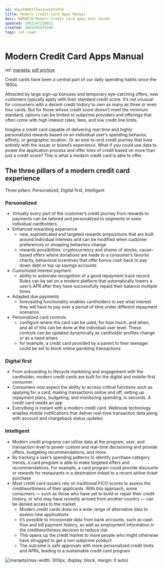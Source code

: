 ```yaml
---
id: 45pc89893ffmv2uxk2te7hh
title: Modern Credit Card Apps Manual
desc: MARQETA Modern Credit Card Apps User Guide
updated: 1662247228921
created: 1662245476195
tags: cat.read
---
```

# Modern Credit Card Apps Manual

ref: [marqeta](https://www.marqeta.com/resources/resource/a-guide-to-building-a-modern-credit-card), [pdf archive](https://manuals.plus/marqeta/modern-credit-card-apps-manual)

Credit cards have been a central part of our daily spending habits since the 1950s.

Attracted by large sign-up bonuses and temporary eye-catching offers, new customers typically apply with their standard credit score. It’s not unusual for consumers with a decent credit history to own as many as three or even four cards. But for those whose credit score doesn’t meet the minimum standard, options can be limited to subprime providers and offerings that often come with high interest rates, fees, and low credit line limits.

Imagine a credit card capable of delivering real-time and highly personalized rewards based on an individual user’s spending behavior, affinity, or geographic location. Or an end-to-end credit journey that lives entirely with the issuer or brand’s experience. What if you could use data to power the application process and offer lines of credit based on more than just a credit score? This is what a modern credit card is able to offer.

## The three pillars of a modern credit card experience

Three pillars: Personalized, Digital first, Intelligent

### Personalized

- Virtually every part of the customer’s credit journey from rewards to payments can be tailored and personalized to segments or even individual cardholders.
- Enhanced rewarding experience
    - new, sophisticated and targeted rewards propositions that are built around individual interests and can be modified when customer preferences or shopping behaviors change
    - rewards possibilities: cryptocurrency and shares of stocks, cause-based offers where donations are made to a consumer’s favorite charity, behavioral incentives that offer bonus cash back to pay down debt or top up savings accounts
- Customized interest payment
    - ability to automate recognition of a good repayment track record. Rules can be set on a modern platform that automatically lowers a user’s APR after they have successfully repaid their balance multiple times
- Adapted due payments
    - forecasting functionality enables cardholders to see what interest they will have to pay over a period of time under different repayment scenarios
- Personalized card controls
    - configure where the card can be used, for how much, and when, and all of this can be done at the individual user level. These controls can be updated dynamically as cardholder profiles change or as a need arises
    - for example, a credit card provided by a parent to their teenager could be set to block online gambling transactions

### Digital first

- From onboarding to lifecycle marketing and engagement with the cardholder, modern credit cards are built for the digital and mobile-first consumer.
- Consumers now expect the ability to access critical functions such as applying for a card, making transactions online and off, setting up repayment plans, budgeting, and monitoring spending, in seconds. A credit card needs an app
- Everything is instant with a modern credit card. Webhook technology enables mobile notifications that deliver real-time transaction data along with account and chargeback status updates

### Intelligent

- Modern credit programs can utilize data at the program, user, and transaction level to power custom and real-time decisioning and provide offers, budgeting recommendations, and more.
- By tracking a user’s spending patterns to identify purchase category trends, a card program is able to make targeted offers and recommendations. For example, a card program could provide discounts or rewards for restaurants in a destination linked to a recent airline ticket purchase
- Most credit card issuers rely on traditional FICO scores to assess the creditworthiness of their applicants. With this approach, some consumers — such as those who have yet to build or repair their credit history, or who may have recently arrived from another country — can be denied access to the market. 
    - Modern credit cards draw on a wide range of alternative data to assess new applications
    - it’s possible to incorporate data from bank accounts, such as cash flow and bill payment history, as well as employment information in the creditworthiness decision to reduce risk
    - This opens up the credit market to more people who might otherwise have struggled to get a non subprime product
    - The outcome is safe approvals with more personalized credit limits and APRs, leading to a sustainable credit card program

![marqeta](https://manuals.plus/wp-content/uploads/2022/07/MARQETA-Modern-Credit-Card-Apps.png?ezimgfmt=ng:webp/ngcb1){max-width: 300px, display: block, margin: 0 auto}